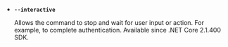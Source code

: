 - **`--interactive`**

  Allows the command to stop and wait for user input or action. For example, to complete authentication. Available since .NET Core 2.1.400 SDK.
